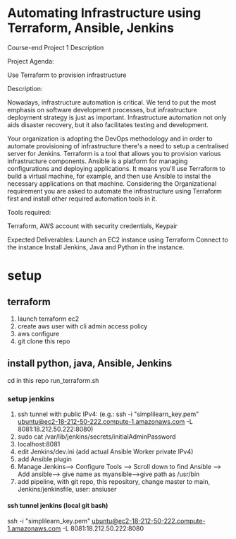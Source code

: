 # Automating Infrastructure using Terraform, Ansible, Jenkins
Course-end Project 1
Description

Project Agenda:

Use Terraform to provision infrastructure

Description: 


Nowadays, infrastructure automation is critical. We tend to put the most emphasis on software development processes, but infrastructure deployment strategy is just as important. Infrastructure automation not only aids disaster recovery, but it also facilitates testing and development.

Your organization is adopting the DevOps methodology and in order to automate provisioning of infrastructure there's a need to setup a centralised server for Jenkins.
Terraform is a tool that allows you to provision various infrastructure components. Ansible is a platform for managing configurations and deploying applications. It means you'll use Terraform to build a virtual machine, for example, and then use Ansible to instal the necessary applications on that machine.
Considering the Organizational requirement you are asked to automate the infrastructure using Terraform first and install other required automation tools in it.


Tools required:

Terraform, AWS account with security credentials, Keypair

Expected Deliverables: 
Launch an EC2 instance using Terraform
Connect to the instance
Install Jenkins, Java and Python in the instance.

# setup
## terraform
1. launch terraform ec2
2. create aws user with cli admin access policy
3. aws configure
4. git clone this repo

## install python, java, Ansible, Jenkins
cd in this repo
run_terraform.sh

### setup jenkins
1. ssh tunnel with public IPv4: (e.g.: ssh -i "simplilearn_key.pem" ubuntu@ec2-18-212-50-222.compute-1.amazonaws.com -L 8081:18.212.50.222:8080)
2. sudo cat /var/lib/jenkins/secrets/initialAdminPassword
3. localhost:8081
4. edit Jenkins/dev.ini (add actual Ansible Worker private IPv4)
5. add Ansible plugin
6. Manage Jenkins--> Configure Tools --> Scroll down to find Ansible --> Add ansible--> give name as myansible-->give path as /usr/bin
7. add pipeline, with git repo, this repository, change master to main, Jenkins/jenkinsfile, user: ansiuser
#### ssh tunnel jenkins (local git bash)
ssh -i "simplilearn_key.pem" ubuntu@ec2-18-212-50-222.compute-1.amazonaws.com -L 8081:18.212.50.222:8080

